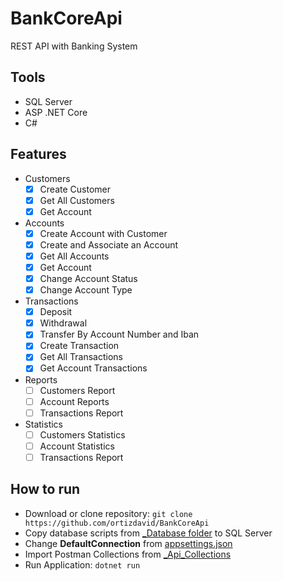 # BankCoreApi
REST API with Banking System


## Tools
- SQL Server 
- ASP .NET Core
- C# 


## Features
- Customers
    - [x] Create Customer
    - [x] Get All Customers
    - [x] Get Account
- Accounts
    - [x] Create Account with Customer
    - [x] Create and Associate an Account
    - [x] Get All Accounts
    - [x] Get Account
    - [x] Change Account Status
    - [x] Change Account Type
- Transactions
    - [x] Deposit
    - [x] Withdrawal
    - [x] Transfer By Account Number and Iban
    - [x] Create Transaction
    - [x] Get All Transactions
    - [x] Get Account Transactions
- Reports
    - [ ] Customers Report
    - [ ] Account Reports
    - [ ] Transactions Report
- Statistics
    - [ ] Customers Statistics
    - [ ] Account Statistics
    - [ ] Transactions Report

## How to run
- Download or clone repository: `git clone https://github.com/ortizdavid/BankCoreApi`
- Copy database scripts from [_Database folder](_Database) to SQL Server
- Change **__DefaultConnection__** from [appsettings.json](appsettings.json)
- Import Postman Collections from [_Api_Collections](_Api_Colletions)
- Run Application: `dotnet run`
